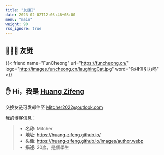 ```yaml
---
title: "友鏈🔗"
date: 2023-02-02T12:03:46+08:00
menu: "main"
weight: 90
rss_ignore: true
---
```


## 👨🏻‍💻 友链

<div class="flink" id="article-container">
<div class="friend-list-div" >

{{< friend name="FunCheong" url="https://funcheong.cn/" logo="http://images.funcheong.cn/laughingCat.jpg" word="你相信引力吗" >}}

</div>
</div>

## ✋ Hi，我是 [Huang Zifeng](https://huang-zifeng.github.io/)

交换友链可发邮件至 Mitcher2022@outlook.com

我的博客信息：

> - **名称:** Mitcher
> - **地址:** https://huang-zifeng.github.io/
> - **头像:** https://huang-zifeng.github.io/images/author.webp
> - **描述:** 20嵗，是個學生
